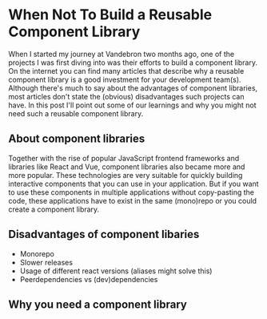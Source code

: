 # When Not To Build a Reusable Component Library

When I started my journey at Vandebron two months ago, one of the projects I was first diving into was their efforts to build a component library. On the internet you can find many articles that describe why a reusable component library is a good investment for your development team(s). Although there's much to say about the advantages of component libraries, most articles don't state the (obvious) disadvantages such projects can have. In this post I'll point out some of our learnings and why you might not need such a reusable component library.

## About component libraries
Together with the rise of popular JavaScript frontend frameworks and libraries like React and Vue, component libraries also became more and more popular. These technologies are very suitable for quickly building interactive components that you can use in your application. But if you want to use these components in multiple applications without copy-pasting the code, these applications have to exist in the same (mono)repo or you could create a component library. 

## Disadvantages of component libaries

- Monorepo
- Slower releases
- Usage of different react versions (aliases might solve this)
- Peerdependencies vs (dev)dependencies

## Why you need a component library

